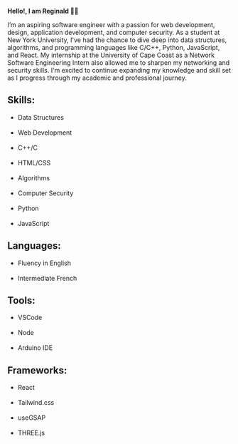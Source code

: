 **Hello!, I am Reginald 👋🏾**

I’m an aspiring software engineer with a passion for web development, design, application development, and computer security. As a student at New York University, I've had the chance to dive deep into data structures, algorithms, and programming languages like C/C++, Python, JavaScript, and React. My internship at the University of Cape Coast as a Network Software Engineering Intern also allowed me to sharpen my networking and security skills. I'm excited to continue expanding my knowledge and skill set as I progress through my academic and professional journey.

## Skills:
- Data Structures  
&nbsp;
- Web Development  
&nbsp;
- C++/C  
&nbsp;
- HTML/CSS  
&nbsp;
- Algorithms  
&nbsp;
- Computer Security  
&nbsp;
- Python  
&nbsp;
- JavaScript  

## Languages:
- Fluency in English  
&nbsp;
- Intermediate French  

## Tools:
- VSCode  
&nbsp;
- Node  
&nbsp;
- Arduino IDE  

## Frameworks:
- React  
&nbsp;
- Tailwind.css  
&nbsp;
- useGSAP  
&nbsp;
- THREE.js

